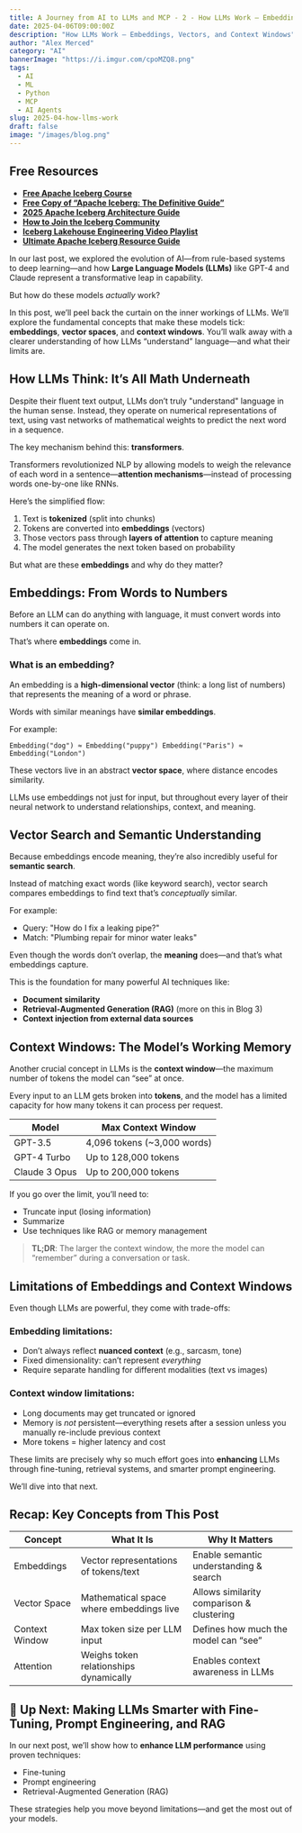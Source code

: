 ```yaml
---
title: A Journey from AI to LLMs and MCP - 2 - How LLMs Work — Embeddings, Vectors, and Context Windows
date: 2025-04-06T09:00:00Z
description: "How LLMs Work — Embeddings, Vectors, and Context Windows"
author: "Alex Merced"
category: "AI"
bannerImage: "https://i.imgur.com/cpoMZQ8.png"
tags:
  - AI
  - ML
  - Python
  - MCP
  - AI Agents
slug: 2025-04-how-llms-work
draft: false
image: "/images/blog.png"
---
```


## Free Resources  
- **[Free Apache Iceberg Course](https://hello.dremio.com/webcast-an-apache-iceberg-lakehouse-crash-course-reg.html?utm_source=ev_external_blog&utm_medium=influencer&utm_campaign=AItoLLMS&utm_content=alexmerced&utm_term=external_blog)**  
- **[Free Copy of “Apache Iceberg: The Definitive Guide”](https://hello.dremio.com/wp-apache-iceberg-the-definitive-guide-reg.html?utm_source=ev_external_blog&utm_medium=influencer&utm_campaign=AItoLLMS&utm_content=alexmerced&utm_term=external_blog)**  
- **[2025 Apache Iceberg Architecture Guide](https://medium.com/data-engineering-with-dremio/2025-guide-to-architecting-an-iceberg-lakehouse-9b19ed42c9de)**  
- **[How to Join the Iceberg Community](https://medium.alexmerced.blog/guide-to-finding-apache-iceberg-events-near-you-and-being-part-of-the-greater-iceberg-community-0c38ae785ddb)**  
- **[Iceberg Lakehouse Engineering Video Playlist](https://youtube.com/playlist?list=PLsLAVBjQJO0p0Yq1fLkoHvt2lEJj5pcYe&si=WTSnqjXZv6Glkc3y)**  
- **[Ultimate Apache Iceberg Resource Guide](https://medium.com/data-engineering-with-dremio/ultimate-directory-of-apache-iceberg-resources-e3e02efac62e)** 

In our last post, we explored the evolution of AI—from rule-based systems to deep learning—and how **Large Language Models (LLMs)** like GPT-4 and Claude represent a transformative leap in capability.

But how do these models *actually* work?

In this post, we’ll peel back the curtain on the inner workings of LLMs. We’ll explore the fundamental concepts that make these models tick: **embeddings**, **vector spaces**, and **context windows**. You’ll walk away with a clearer understanding of how LLMs “understand” language—and what their limits are.

## How LLMs Think: It’s All Math Underneath

Despite their fluent text output, LLMs don’t truly "understand" language in the human sense. Instead, they operate on numerical representations of text, using vast networks of mathematical weights to predict the next word in a sequence.

The key mechanism behind this: **transformers**.

Transformers revolutionized NLP by allowing models to weigh the relevance of each word in a sentence—**attention mechanisms**—instead of processing words one-by-one like RNNs.

Here’s the simplified flow:
1. Text is **tokenized** (split into chunks)
2. Tokens are converted into **embeddings** (vectors)
3. Those vectors pass through **layers of attention** to capture meaning
4. The model generates the next token based on probability

But what are these **embeddings** and why do they matter?

## Embeddings: From Words to Numbers

Before an LLM can do anything with language, it must convert words into numbers it can operate on.

That’s where **embeddings** come in.

### What is an embedding?
An embedding is a **high-dimensional vector** (think: a long list of numbers) that represents the meaning of a word or phrase.

Words with similar meanings have **similar embeddings**.

For example:
```
Embedding("dog") ≈ Embedding("puppy") Embedding("Paris") ≈ Embedding("London")
```

These vectors live in an abstract **vector space**, where distance encodes similarity.

LLMs use embeddings not just for input, but throughout every layer of their neural network to understand relationships, context, and meaning.

## Vector Search and Semantic Understanding

Because embeddings encode meaning, they’re also incredibly useful for **semantic search**.

Instead of matching exact words (like keyword search), vector search compares embeddings to find text that’s *conceptually* similar.

For example:
- Query: "How do I fix a leaking pipe?"
- Match: "Plumbing repair for minor water leaks"

Even though the words don’t overlap, the **meaning** does—and that’s what embeddings capture.

This is the foundation for many powerful AI techniques like:
- **Document similarity**
- **Retrieval-Augmented Generation (RAG)** (more on this in Blog 3)
- **Context injection from external data sources**

## Context Windows: The Model’s Working Memory

Another crucial concept in LLMs is the **context window**—the maximum number of tokens the model can “see” at once.

Every input to an LLM gets broken into **tokens**, and the model has a limited capacity for how many tokens it can process per request.

| Model        | Max Context Window |
|--------------|--------------------|
| GPT-3.5      | 4,096 tokens (~3,000 words) |
| GPT-4 Turbo  | Up to 128,000 tokens |
| Claude 3 Opus| Up to 200,000 tokens |

If you go over the limit, you’ll need to:
- Truncate input (losing information)
- Summarize
- Use techniques like RAG or memory management

> **TL;DR**: The larger the context window, the more the model can “remember” during a conversation or task.

## Limitations of Embeddings and Context Windows

Even though LLMs are powerful, they come with trade-offs:

### Embedding limitations:
- Don’t always reflect **nuanced context** (e.g., sarcasm, tone)
- Fixed dimensionality: can’t represent *everything*
- Require separate handling for different modalities (text vs images)

### Context window limitations:
- Long documents may get truncated or ignored
- Memory is *not* persistent—everything resets after a session unless you manually re-include previous context
- More tokens = higher latency and cost

These limits are precisely why so much effort goes into **enhancing** LLMs through fine-tuning, retrieval systems, and smarter prompt engineering.

We’ll dive into that next.

## Recap: Key Concepts from This Post

| Concept         | What It Is                                 | Why It Matters                            |
|------------------|---------------------------------------------|---------------------------------------------|
| Embeddings      | Vector representations of tokens/text      | Enable semantic understanding & search     |
| Vector Space     | Mathematical space where embeddings live  | Allows similarity comparison & clustering  |
| Context Window   | Max token size per LLM input               | Defines how much the model can “see”       |
| Attention        | Weighs token relationships dynamically     | Enables context awareness in LLMs          |

## 🔮 Up Next: Making LLMs Smarter with Fine-Tuning, Prompt Engineering, and RAG

In our next post, we’ll show how to **enhance LLM performance** using proven techniques:
- Fine-tuning
- Prompt engineering
- Retrieval-Augmented Generation (RAG)

These strategies help you move beyond limitations—and get the most out of your models.
